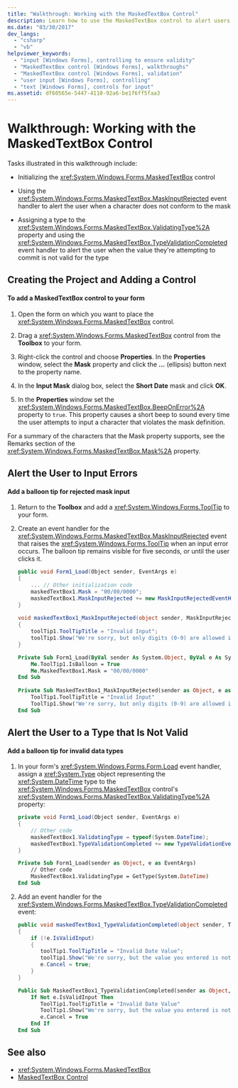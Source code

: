 ```yaml
---
title: "Walkthrough: Working with the MaskedTextBox Control"
description: Learn how to use the MaskedTextBox control to alert users when the value they're attempting to commit is not valid for the type.  
ms.date: "03/30/2017"
dev_langs: 
  - "csharp"
  - "vb"
helpviewer_keywords: 
  - "input [Windows Forms], controlling to ensure validity"
  - "MaskedTextBox control [Windows Forms], walkthroughs"
  - "MaskedTextBox control [Windows Forms], validation"
  - "user input [Windows Forms], controlling"
  - "text [Windows Forms], controls for input"
ms.assetid: df60565e-5447-4110-92a6-be1f6ff5faa3
---
```

# Walkthrough: Working with the MaskedTextBox Control
Tasks illustrated in this walkthrough include:  
  
- Initializing the <xref:System.Windows.Forms.MaskedTextBox> control  
  
- Using the <xref:System.Windows.Forms.MaskedTextBox.MaskInputRejected> event handler to alert the user when a character does not conform to the mask  
  
- Assigning a type to the <xref:System.Windows.Forms.MaskedTextBox.ValidatingType%2A> property and using the <xref:System.Windows.Forms.MaskedTextBox.TypeValidationCompleted> event handler to alert the user when the value they're attempting to commit is not valid for the type  
  
## Creating the Project and Adding a Control  
  
#### To add a MaskedTextBox control to your form  
  
1. Open the form on which you want to place the <xref:System.Windows.Forms.MaskedTextBox> control.  
  
2. Drag a <xref:System.Windows.Forms.MaskedTextBox> control from the **Toolbox** to your form.  
  
3. Right-click the control and choose **Properties**. In the **Properties** window, select the **Mask** property and click the **...** (ellipsis) button next to the property name.  
  
4. In the **Input Mask** dialog box, select the **Short Date** mask and click **OK**.  
  
5. In the **Properties** window set the <xref:System.Windows.Forms.MaskedTextBox.BeepOnError%2A> property to `true`. This property causes a short beep to sound every time the user attempts to input a character that violates the mask definition.  
  
 For a summary of the characters that the Mask property supports, see the Remarks section of the <xref:System.Windows.Forms.MaskedTextBox.Mask%2A> property.  
  
## Alert the User to Input Errors  
  
#### Add a balloon tip for rejected mask input  
  
1. Return to the **Toolbox** and add a <xref:System.Windows.Forms.ToolTip> to your form.  
  
2. Create an event handler for the <xref:System.Windows.Forms.MaskedTextBox.MaskInputRejected> event that raises the <xref:System.Windows.Forms.ToolTip> when an input error occurs. The balloon tip remains visible for five seconds, or until the user clicks it.  
  
    ```csharp  
    public void Form1_Load(Object sender, EventArgs e)
    {  
        ... // Other initialization code  
        maskedTextBox1.Mask = "00/00/0000";  
        maskedTextBox1.MaskInputRejected += new MaskInputRejectedEventHandler(maskedTextBox1_MaskInputRejected)  
    }  
  
    void maskedTextBox1_MaskInputRejected(object sender, MaskInputRejectedEventArgs e)  
    {  
        toolTip1.ToolTipTitle = "Invalid Input";  
        toolTip1.Show("We're sorry, but only digits (0-9) are allowed in dates.", maskedTextBox1, maskedTextBox1.Location, 5000);  
    }  
    ```  
  
    ```vb  
    Private Sub Form1_Load(ByVal sender As System.Object, ByVal e As System.EventArgs) Handles MyBase.Load  
        Me.ToolTip1.IsBalloon = True  
        Me.MaskedTextBox1.Mask = "00/00/0000"  
    End Sub  
  
    Private Sub MaskedTextBox1_MaskInputRejected(sender as Object, e as MaskInputRejectedEventArgs) Handles MaskedTextBox1.MaskInputRejected  
        ToolTip1.ToolTipTitle = "Invalid Input"  
        ToolTip1.Show("We're sorry, but only digits (0-9) are allowed in dates.", MaskedTextBox1, 5000)  
    End Sub  
    ```  
  
## Alert the User to a Type that Is Not Valid  
  
#### Add a balloon tip for invalid data types  
  
1. In your form's <xref:System.Windows.Forms.Form.Load> event handler, assign a <xref:System.Type> object representing the <xref:System.DateTime> type to the <xref:System.Windows.Forms.MaskedTextBox> control's <xref:System.Windows.Forms.MaskedTextBox.ValidatingType%2A> property:  
  
    ```csharp  
    private void Form1_Load(Object sender, EventArgs e)  
    {  
        // Other code  
        maskedTextBox1.ValidatingType = typeof(System.DateTime);  
        maskedTextBox1.TypeValidationCompleted += new TypeValidationEventHandler(maskedTextBox1_TypeValidationCompleted);  
    }  
    ```  
  
    ```vb  
    Private Sub Form1_Load(sender as Object, e as EventArgs)  
        // Other code  
        MaskedTextBox1.ValidatingType = GetType(System.DateTime)  
    End Sub  
    ```  
  
2. Add an event handler for the <xref:System.Windows.Forms.MaskedTextBox.TypeValidationCompleted> event:  
  
    ```csharp  
    public void maskedTextBox1_TypeValidationCompleted(object sender, TypeValidationEventArgs e)  
    {  
        if (!e.IsValidInput)  
        {  
           toolTip1.ToolTipTitle = "Invalid Date Value";  
           toolTip1.Show("We're sorry, but the value you entered is not a valid date. Please change the value.", maskedTextBox1, 5000);  
           e.Cancel = true;  
        }  
    }  
    ```  
  
    ```vb  
    Public Sub MaskedTextBox1_TypeValidationCompleted(sender as Object, e as TypeValidationEventArgs)  
        If Not e.IsValidInput Then  
           ToolTip1.ToolTipTitle = "Invalid Date Value"  
           ToolTip1.Show("We're sorry, but the value you entered is not a valid date. Please change the value.", maskedTextBox1, 5000)  
           e.Cancel = True  
        End If  
    End Sub  
    ```  
  
## See also

- <xref:System.Windows.Forms.MaskedTextBox>
- [MaskedTextBox Control](maskedtextbox-control-windows-forms.md)
